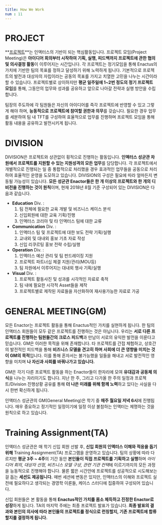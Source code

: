 ```yaml
---
title: How We Work
num : 11
---
```


# PROJECT

**[프로젝트](/projects)**는 인액터스의 기반이 되는 핵심활동입니다. 프로젝트 모임(Project Meeting)은 **아이디어 회의부터 시작하여 기획, 실행, 피드백까지 프로젝트에 관한 협의 및 의사결정 활동**이 이루어지는 시간입니다.
각 프로젝트는 정기모임을 통해 Enactus의 가치에 기반한 팀의 목표를 정하고 달성하기 위해 노력하게 됩니다.
기본적으로 프로젝트의 발전과 대상자의 자립이라는 공동의 목표를 가지고 치열한 고민을 나누는 시간이라 할 수 있습니다. 프로젝트별로 상이하지만 **평균 일주일에 1~2번 정도의 정기 프로젝트 모임**를 통해, 그동안의 업무와 성과를 공유하고 앞으로 나아갈 전략과 실행 방안을 수립합니다.

팀장의 주도하에 각 팀원들은 자신의 아이디어를 즉각 프로젝트에 반영할 수 있고 그렇게 해야 하며, **능동적으로 프로젝트에 참여할 권한과 의무**를 갖습니다. 필요한 경우 업무를 세분하여 팀 내 TFT를 구성하여 효율적으로 업무를 진행하며 프로젝트 모임을 통해 활동 내용을 공유하고 발전시키게 됩니다.


# DIVISION

DIVISION은 프로젝트와 상관없이 횡적으로 진행하는 활동입니다. **인액터스 성균관 차원에서 프로젝트를 지원할 수 있는 지원성격의 모든 업무**를 담당합니다. 각 프로젝트에서 개별적으로 진행되는 일 중 통합적으로 처리했을 경우 효과적인 업무들을 공동으로 처리하여 효율적인 운영을 도모하고 있습니다. DIVISION의 구성은 필요에 따라 얼마든지 변동될 가능성이 있습니다. **모든 성균관 Enactor들은 한 개 이상의 프로젝트와 한 개의 디비전을 진행하는 것이 원칙**이며, 현재 2018년 8월 기준 구성되어 있는 DIVISION은 다음과 같습니다.

+ **Education** Div. :
    1. 팀 전체에 필요한 교육 개발 및 비즈니스 케이스 분석
    2. 신입회원에 대한 교육 기획/진행
    3. 인액터스 코리아 및 타 인액터스 팀에 대한 교류
+ **Communication** Div. :
    1. 인액터스 팀 및 프로젝트에 대한 보도 전략 기획/실행
    2. 교내외 및 대내외 홍보 기초 자료 작성
    3. 신입 리쿠르팅 홍보 전략 수립/실행
+ **Operation** Div. :
    1. 인액터스 예산 관리 및 팀 펀드레이징 지원
    2. 프로젝트 파트너십 체결 지원/관리(MOU등)
    3. 팀 차원에서 이루어지는 대내외 행사 기획/실행
+ **Visual** Div. :
    1. 프로젝트 활동사진 및 성과를 시각적인 자료로 축적
    2. 팀 내에 필요한 시각적 Asset들을 제작
    3. 프로젝트별로 제작된 자료들을 자산화하여 재사용가능한 자료로 가공

# GENERAL MEETING(GM)

모든 Enactor는 프로젝트 활동을 통해 Enactus적인 가치를 실현하게 됩니다. 한 팀의 인액터스 회원들이 모두 같은 프로젝트를 진행하는 것은 아닙니다. 우리는 **서로 다른 프로젝트를 진행하는 팀원들간의 크로스 피드백**과 만남이 서로의 유익한 발전을 이룬다고 믿습니다. GM은 이러한 목적을 위해 존재합니다.
타 프로젝트를 간접 체험하고, 상호간의 발전적인 피드백을 통해 **비즈니스 모델을 견고히 하며 사회에 더 큰 영향을 미치는 것이 GM의 목적**입니다.
이를 통해 혼자서는 불가능했을 일들을 해내고 서로 발전적인 영향을 미치며 **나 자신과 사회를 바꿔나가고 있습니다.**

GM은 각기 다른 프로젝트 활동을 하는 Enactor들이 한자리에 모여 **유대감과 공동체 의식**을 나누는 자리이기도 합니다. 지난 한 주, 그리고 다가올 한 주의 일정과 프로젝트/Division 진행상황 공유를 통해 **더 나은 미래를 위해 함께 노력**하고 있다는 사실을 다시 한번 확신하게 됩니다.

인액터스 성균관의 GM(General Meeting)은 학기 중 **매주 월요일 저녁 6시**에 진행됩니다. 매우 중요하고 정기적인 일정이기에 일정 이상 불참하는 인액터는 제명하는 것을 원칙으로 하고 있습니다.

# Training Assignment(TA)

인액터스 성균관은 매 학기 신입 회원 선발 후, **신입 회원의 인액터스 이해와 적응을 돕기 위해** Training Assignment(TA) 프로그램을 운영하고 있습니다.
팀의 상황에 따라 다르지만 **평균 3주 ~ 4주**의 기간 동안 **본인들이 직접 프로젝트를 기획하고 실행**하며 *아이디어 회의, 대상자 선정, 비즈니스 모델 구상, 관련 기관 컨택*에 이르기까지의 모든 과정을 능동적으로 진행해야 합니다.
물론 짧은 시간안에 프로젝트를 성공적으로 시도해보는 걸 돕는 **세션도 제공됩니다.**
매번 세션에 변동은 있지만, 인액터스의 이해와 프로젝트 실전에 필요하다고 생각되는 경영학 이론들,
케이스 스터디에 집중하여 구성되어 있습니다.

신입 회원들은 본 활동을 통해 **Enactus적인 가치를 몸소 체득하고 진정한 Enactor로 성장**하게 됩니다. TA의 마지막 주에는 최종 프로젝트 발표가 있습니다. **최종 발표의 결과와 본인의 의사에 따라 본인들의 프로젝트를 정식으로 런칭할지, 기존 프로젝트에 합류할지를 결정하게 됩니다.**
